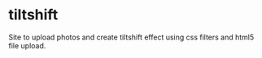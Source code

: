 # tiltshift
Site to upload photos and create tiltshift effect using css filters and html5 file upload.
